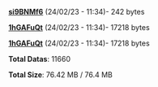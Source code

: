 [**si9BNMf6**](/data/si9BNMf6.txt) (24/02/23 - 11:34)- 242 bytes

[**1hGAFuQt**](/data/1hGAFuQt.txt) (24/02/23 - 11:34)- 17218 bytes

[**1hGAFuQt**](/data/1hGAFuQt.txt) (24/02/23 - 11:34)- 17218 bytes

**Total Datas**: 11660

**Total Size**: 76.42 MB / 76.4 MB